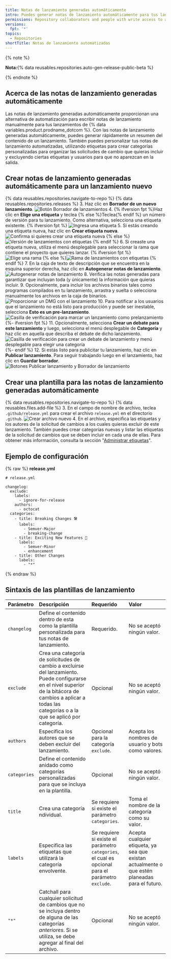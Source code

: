 ```yaml
---
title: Notas de lanzamiento generadas automáticamente
intro: Puedes generar notas de lanzamiento automáticamente para tus lanzamientos de GitHub
permissions: Repository collaborators and people with write access to a repository can generate and customize automated release notes for a release.
versions:
  fpt: '*'
topics:
  - Repositories
shortTitle: Notas de lanzamiento automatizadas
---
```


{% note %}

**Nota:**{% data reusables.repositories.auto-gen-release-public-beta %}

{% endnote %}

## Acerca de las notas de lanzamiento generadas automáticamente

Las notas de lanzamiento generadas automáticamente proporcionan una alternativa de automatización para escribir notas de lanzamiento manualmente para tus lanzamientos de {% data variables.product.prodname_dotcom %}. Con las notas de lanzamiento generadas automáticamente, puedes generar rápidamente un resumen del contenido de un lanzamiento. También puedes personalizar tus notas de lanzamiento automatizadas, utilizando etiquetas para crear categorías personalizadas para organizar las solicitudes de cambio que quieras incluir y excluyendo ciertas etiquetas y usuarios para que no aparezcan en la salida.

## Crear notas de lanzamiento generadas automáticamente para un lanzamiento nuevo

{% data reusables.repositories.navigate-to-repo %}
{% data reusables.repositories.releases %}
3. Haz clic en **Borrador de un nuevo lanzamiento**. ![Botón Borrador de lanzamientos](/assets/images/help/releases/draft_release_button.png)
4. {% ifversion fpt %}Haz clic en **Elige una etiqueta** y teclea {% else %}Teclea{% endif %} un número de versión para tu lanzamiento. Como alternativa, selecciona una etiqueta existente.
  {% ifversion fpt %}
  ![Ingresa una etiqueta](/assets/images/help/releases/releases-tag-create.png)
5. Si estás creando una etiqueta nueva, haz clic en **Crear etiqueta nueva**. ![Confirma si quieres crear una etiqueta nueva](/assets/images/help/releases/releases-tag-create-confirm.png)
  {% else %}
  ![Versión de lanzamientos con etiquetas](/assets/images/enterprise/releases/releases-tag-version.png)
{% endif %}
6. Si creaste una etiqueta nueva, utiliza el menú desplegable para seleccionar la rama que contiene el proyecto que quieres lanzar.
  {% ifversion fpt %}![Elige una rama](/assets/images/help/releases/releases-choose-branch.png)
  {% else %}![Rama de lanzamientos con etiquetas](/assets/images/enterprise/releases/releases-tag-branch.png)
  {% endif %}
7. En la caja de texto de descripción que se encuentra en la esquina superior derecha, haz clic en **Autogenerar notas de lanzamiento**. ![Autogenerar notas de lanzamiento](/assets/images/help/releases/auto-generate-release-notes.png)
8. Verifica las notas generadas para garantizar que incluyan toda (y únicamente) la información que quieras incluir.
9. Opcionalmente, para incluir los archivos binarios tales como programas compilados en tu lanzamiento, arrastra y suelta o selecciona manualmente los archivos en la caja de binarios. ![Proporcionar un DMG con el lanzamiento](/assets/images/help/releases/releases_adding_binary.gif)
10. Para notificar a los usuarios que el lanzamiento no está listo para producción y puede ser inestable, selecciona **Esto es un pre-lanzamiento**. ![Casilla de verificación para marcar un lanzamiento como prelanzamiento](/assets/images/help/releases/prerelease_checkbox.png)
{%- ifversion fpt %}
11. Opcionalmente, selecciona **Crear un debate para este lanzamiento** y luego, selecciona el menú desplegable de **Categoría** y haz clic en aquella que describa el debate de dicho lanzamiento. ![Casilla de verificación para crear un debate de lanzamiento y menú desplegable para elegir una categoría](/assets/images/help/releases/create-release-discussion.png)
{%- endif %}
12. Si estás listo para publicitar tu lanzamiento, haz clic en **Publicar lanzamiento**. Para seguir trabajando luego en el lanzamiento, haz clic en **Guardar borrador**. ![Botones Publicar lanzamiento y Borrador de lanzamiento](/assets/images/help/releases/release_buttons.png)


## Crear una plantilla para las notas de lanzamiento generadas automáticamente

{% data reusables.repositories.navigate-to-repo %}
{% data reusables.files.add-file %}
3. En el campo de nombre de archivo, teclea `.github/release.yml` para crear el archivo `release.yml` en el directorio `.github`. ![Crear archivo nuevo](/assets/images/help/releases/release-yml.png)
4. En el archivo, especifica las etiquetas y los autores de la solicitud de cambios a los cuales quieras excluir de este lanzamiento. También puedes crear categorías nuevas y listar las etiquetas de la solicitud de cambios que se deben incluir en cada una de ellas. Para obtener más información, consulta la sección "[Administrar etiquetas](/issues/using-labels-and-milestones-to-track-work/managing-labels)".

## Ejemplo de configuración

{% raw %}
**release.yml**
```yaml{:copy}
# release.yml

changelog:
  exclude:
    labels:
      - ignore-for-release
    authors:
      - octocat
  categories:
    - title: Breaking Changes 🛠
      labels:
        - Semver-Major
        - breaking-change
    - title: Exciting New Features 🎉
      labels:
        - Semver-Minor
        - enhancement
    - title: Other Changes
      labels:
        - "*"
```
{% endraw %}

## Sintaxis de las plantillas de lanzamiento

| Parámetro    | Descripción                                                                                                                                                                                                     | Requerido                                                                                         | Valor                                                                                           |
|:------------ |:--------------------------------------------------------------------------------------------------------------------------------------------------------------------------------------------------------------- |:------------------------------------------------------------------------------------------------- |:----------------------------------------------------------------------------------------------- |
| `changelog`  | Define el contenido dentro de esta como la plantilla personalizada para tus notas de lanzamiento.                                                                                                               | Requerido.                                                                                        | No se aceptó ningún valor.                                                                      |
| `exclude`    | Crea una categoría de solicitudes de cambio a excluirse del lanzamiento. Puede configurarse en el nivel superior de la bitácora de cambios a aplicar a todas las categorías o a la que se aplicó por categoría. | Opcional                                                                                          | No se aceptó ningún valor.                                                                      |
| `authors`    | Especifica los autores que se deben excluir del lanzamiento.                                                                                                                                                    | Opcional para la categoría `exclude`.                                                             | Acepta los nombres de usuario y bots como valores.                                              |
| `categories` | Define el contenido anidado como categorías personalizadas para que se incluya en la plantilla.                                                                                                                 | Opcional                                                                                          | No se aceptó ningún valor.                                                                      |
| `title`      | Crea una categoría ndividual.                                                                                                                                                                                   | Se requiere si existe el parámetro `categories`.                                                  | Toma el nombre de la categoría como su valor.                                                   |
| `labels`     | Especifica las etiquetas que utilizará la categoría envolvente.                                                                                                                                                 | Se requiere si existe el parámetro `categories`, el cual es opcional para el parámetro `exclude`. | Acepta cualquier etiqueta, ya sea que existan actualmente o que estén planeadas para el futuro. |
| `"*"`        | Catchall para cualquier solicitud de cambios que no se incluya dentro de alguna de las categorías *anteriores*. Si se utiliza, se debe agregar al final del archivo.                                            | Opcional                                                                                          | No se aceptó ningún valor.                                                                      |

